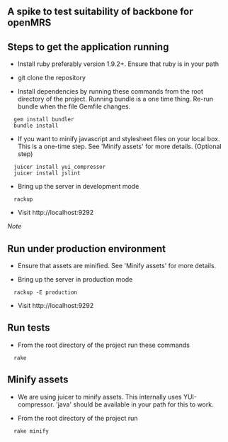A spike to test suitability of backbone for openMRS
---------------------------------------------------

Steps to get the application running
------------------------------------

* Install ruby preferably version 1.9.2+. Ensure that ruby is in your path

* git clone the repository

* Install dependencies by running these commands from the root directory of the project. Running bundle is a one time thing. Re-run bundle when the file Gemfile changes.

``` shell
  gem install bundler
  bundle install
```

* If you want to minify javascript and stylesheet files on your local box. This is a one-time step. See 'Minify assets' for more details. (Optional step)

``` shell
  juicer install yui_compressor
  juicer install jslint
```

* Bring up the server in development mode

``` shell
  rackup
```

* Visit http://localhost:9292

*Note*

Run under production environment
--------------------------------

* Ensure that assets are minified. See 'Minify assets' for more details.

* Bring up the server in production mode

``` shell
  rackup -E production
```

* Visit http://localhost:9292

Run tests
---------

* From the root directory of the project run these commands

``` shell
  rake
```

Minify assets
-------------

* We are using juicer to minify assets. This internally uses YUI-compressor. 'java' should be available in your path for this to work.

* From the root directory of the project run

``` shell
  rake minify
```
